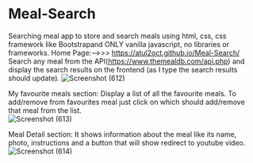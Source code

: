 # Meal-Search
Searching meal app to store and search meals using html, css, css framework like Bootstrapand  ONLY vanilla javascript, no libraries or frameworks.
Home Page:-->>> https://atul2oct.github.io/Meal-Search/
  Search any meal from the API(https://www.themealdb.com/api.php) and display the search results on the frontend (as I type the search results should update).
  ![Screenshot (612)](https://user-images.githubusercontent.com/55950948/224974718-f69d05a7-9bc7-412c-b376-1f0c0744a389.png)

My favourite meals section:
  Display a list of all the favourite meals.
  To add/remove from favourites meal just click on which should add/remove that meal from the list.  
  ![Screenshot (613)](https://user-images.githubusercontent.com/55950948/224974880-456917b5-45f2-486c-8401-d634440880ef.png)

Meal Detail section:
  It shows information about the meal like its name, photo, instructions and a button that will show redirect to youtube video.
  ![Screenshot (614)](https://user-images.githubusercontent.com/55950948/224974984-08b6e24f-82e4-4fbd-8677-0ff331706f1f.png)
